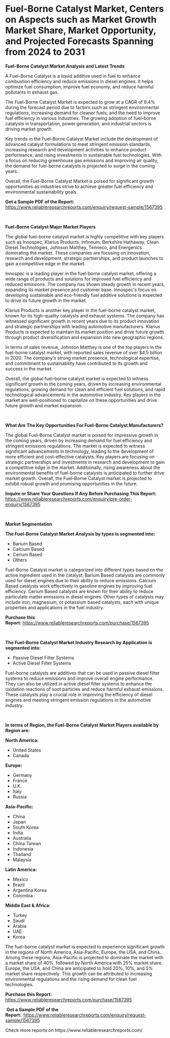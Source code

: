 <p><h1>Fuel-Borne Catalyst Market, Centers on Aspects such as Market Growth Market Share, Market Opportunity, and Projected Forecasts Spanning from 2024 to 2031</h1></p><p><strong>Fuel-Borne Catalyst Market Analysis and Latest Trends</strong></p>
<p><p>A Fuel-Borne Catalyst is a liquid additive used in fuel to enhance combustion efficiency and reduce emissions in diesel engines. It helps optimize fuel consumption, improve fuel economy, and reduce harmful pollutants in exhaust gas.</p><p>The Fuel-Borne Catalyst Market is expected to grow at a CAGR of 9.4% during the forecast period due to factors such as stringent environmental regulations, increasing demand for cleaner fuels, and the need to improve fuel efficiency in various industries. The growing adoption of fuel-borne catalysts in transportation, power generation, and industrial sectors is driving market growth.</p><p>Key trends in the Fuel-Borne Catalyst Market include the development of advanced catalyst formulations to meet stringent emission standards, increasing research and development activities to enhance product performance, and rising investments in sustainable fuel technologies. With a focus on reducing greenhouse gas emissions and improving air quality, the demand for fuel-borne catalysts is projected to surge in the coming years.</p><p>Overall, the Fuel-Borne Catalyst Market is poised for significant growth opportunities as industries strive to achieve greater fuel efficiency and environmental sustainability goals.</p></p>
<p><strong>Get a Sample PDF of the Report:&nbsp;</strong> <a href="https://www.reliableresearchreports.com/enquiry/request-sample/1567395">https://www.reliableresearchreports.com/enquiry/request-sample/1567395</a></p>
<p>&nbsp;</p>
<p><strong>Fuel-Borne Catalyst Major Market Players</strong></p>
<p><p>The global fuel-borne catalyst market is highly competitive with key players such as Innospec, Klarius Products, Infineum, Berkshire Hathaway, Clean Diesel Technologies, Johnson Matthey, Tenneco, and Energenics dominating the market. These companies are focusing on innovation, research and development, strategic partnerships, and product launches to gain a competitive edge in the market.</p><p>Innospec is a leading player in the fuel-borne catalyst market, offering a wide range of products and solutions for improved fuel efficiency and reduced emissions. The company has shown steady growth in recent years, expanding its market presence and customer base. Innospec's focus on developing sustainable and eco-friendly fuel additive solutions is expected to drive its future growth in the market.</p><p>Klarius Products is another key player in the fuel-borne catalyst market, known for its high-quality catalysts and exhaust systems. The company has witnessed significant growth in recent years due to its product innovation and strategic partnerships with leading automotive manufacturers. Klarius Products is expected to maintain its market position and drive future growth through product diversification and expansion into new geographic regions.</p><p>In terms of sales revenue, Johnson Matthey is one of the top players in the fuel-borne catalyst market, with reported sales revenue of over $4.5 billion in 2020. The company's strong market presence, technological expertise, and commitment to sustainability have contributed to its growth and success in the market.</p><p>Overall, the global fuel-borne catalyst market is expected to witness significant growth in the coming years, driven by increasing environmental regulations, growing demand for clean and efficient fuel solutions, and rapid technological advancements in the automotive industry. Key players in the market are well-positioned to capitalize on these opportunities and drive future growth and market expansion.</p></p>
<p>&nbsp;</p>
<p><strong>What Are The Key Opportunities For Fuel-Borne Catalyst Manufacturers?</strong></p>
<p><p>The global Fuel-Borne Catalyst market is poised for impressive growth in the coming years, driven by increasing demand for fuel efficiency and stringent emissions regulations. The market is expected to witness significant advancements in technology, leading to the development of more efficient and cost-effective catalysts. Key players are focusing on strategic partnerships and investments in research and development to gain a competitive edge in the market. Additionally, rising awareness about the environmental benefits of fuel-borne catalysts is anticipated to further drive market growth. Overall, the Fuel-Borne Catalyst market is projected to exhibit robust growth and promising opportunities in the future.</p></p>
<p><strong>Inquire or Share Your Questions If Any Before Purchasing This Report:</strong> <a href="https://www.reliableresearchreports.com/enquiry/pre-order-enquiry/1567395">https://www.reliableresearchreports.com/enquiry/pre-order-enquiry/1567395</a></p>
<p>&nbsp;</p>
<p><strong>Market Segmentation</strong></p>
<p><strong>The Fuel-Borne Catalyst Market Analysis by types is segmented into:</strong></p>
<p><ul><li>Barium Based</li><li>Calcium Based</li><li>Cerium Based</li><li>Others</li></ul></p>
<p><p>Fuel-Borne Catalyst market is categorized into different types based on the active ingredient used in the catalyst. Barium Based catalysts are commonly used for diesel engines due to their ability to reduce emissions. Calcium Based catalysts work effectively in gasoline engines by improving fuel efficiency. Cerium Based catalysts are known for their ability to reduce particulate matter emissions in diesel engines. Other types of catalysts may include iron, magnesium, or potassium based catalysts, each with unique properties and applications in the fuel industry.</p></p>
<p><strong>Purchase this Report:&nbsp;</strong><a href="https://www.reliableresearchreports.com/purchase/1567395">https://www.reliableresearchreports.com/purchase/1567395</a></p>
<p>&nbsp;</p>
<p><strong>The Fuel-Borne Catalyst Market Industry Research by Application is segmented into:</strong></p>
<p><ul><li>Passive Diesel Filter Systems</li><li>Active Diesel Filter Systems</li></ul></p>
<p><p>Fuel-borne catalysts are additives that can be used in passive diesel filter systems to reduce emissions and improve overall engine performance. They can also be utilized in active diesel filter systems to enhance the oxidation reactions of soot particles and reduce harmful exhaust emissions. These catalysts play a crucial role in improving the efficiency of diesel engines and meeting stringent emission regulations in the automotive industry.</p></p>
<p>&nbsp;</p>
<p><strong>In terms of Region, the Fuel-Borne Catalyst Market Players available by Region are:</strong></p>
<p>
    <p> <strong> North America: </strong>
        <ul>
            <li>United States</li>
            <li>Canada</li>
        </ul>
        </p> 
    <p> <strong> Europe: </strong>
        <ul>
            <li>Germany</li>
            <li>France</li>
            <li>U.K.</li>
            <li>Italy</li>
            <li>Russia</li>
        </ul>
        </p> 
    <p> <strong> Asia-Pacific: </strong>
        <ul>
            <li>China</li>
            <li>Japan</li>
            <li>South Korea</li>
            <li>India</li>
            <li>Australia</li>
            <li>China Taiwan</li>
            <li>Indonesia</li>
            <li>Thailand</li>
            <li>Malaysia</li>
        </ul>
        </p> 
    <p> <strong> Latin America: </strong>
        <ul>
            <li>Mexico</li>
            <li>Brazil</li>
            <li>Argentina Korea</li>
            <li>Colombia</li>
        </ul>
        </p> 
    <p> <strong> Middle East & Africa: </strong>
        <ul>
            <li>Turkey</li>
            <li>Saudi</li>
            <li>Arabia</li>
            <li>UAE</li>
            <li>Korea</li>
        </ul>
    </p>
    </p>
<p><p>The fuel-borne catalyst market is expected to experience significant growth in the regions of North America, Asia-Pacific, Europe, the USA, and China. Among these regions, Asia-Pacific is projected to dominate the market with a market share of 40%, followed by North America with 25% market share. Europe, the USA, and China are anticipated to hold 20%, 10%, and 5% market share respectively. This growth can be attributed to increasing environmental regulations and the rising demand for clean fuel technologies.</p></p>
<p><strong>Purchase this Report: </strong><a href="https://www.reliableresearchreports.com/purchase/1567395">https://www.reliableresearchreports.com/purchase/1567395</a></p>
<p>&nbsp;<strong>Get a Sample PDF of the Report:&nbsp;&nbsp;</strong><a href="https://www.reliableresearchreports.com/enquiry/request-sample/1567395">https://www.reliableresearchreports.com/enquiry/request-sample/1567395</a></p>
<p><strong></strong></p>
<p>Check more reports on https://www.reliableresearchreports.com/</p>